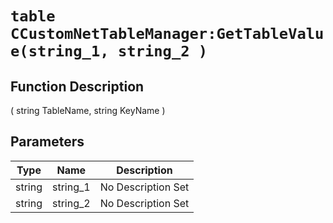 # `table CCustomNetTableManager:GetTableValue(string_1, string_2 )`
## Function Description
( string TableName, string KeyName )
## Parameters
Type|Name|Description
--|--|--
string|string_1|No Description Set
string|string_2|No Description Set
